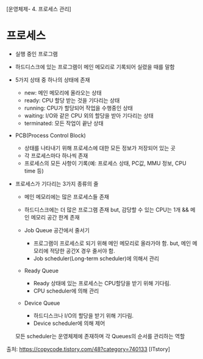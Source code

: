 [운영체제- 4. 프로세스 관리]

# 프로세스
- 실행 중인 프로그램
- 하드디스크에 있는 프로그램이 메인 메모리로 기록되어 실렸을 때를 말함
- 5가지 상태 중 하나의 상태에 존재
	- new: 메인 메모리에 올라오는 상태
	- ready: CPU 할당 받는 것을 기다리는 상태
	- running: CPU가 할당되어 작업을 수행중인 상태
	- waiting: I/O와 같은 CPU 외의 할당을 받아 기다리는 상태
	- terminated: 모든 작업이 끝난 상태
- PCB(Process Control Block)
	- 상태를 나타내기 위해 프로세스에 대한 모든 정보가 저장되어 있는 곳
	- 각 프로세스마다 하나씩 존재
	- 프로세스의 모든 사항이 기록(예: 프로세스 상태, PC값, MMU 정보, CPU time 등)

- 프로세스가 기다리는 3가지 종류의 줄
	- 메인 메모리에는 많은 프로세스들 존재
	- 하드디스크에는 더 많은 프로그램 존재
	but, 감당할 수 있는 CPU는 1개 && 메인 메모리 공간 한계 존재
    
    - Job Queue 공간에서 줄서기
    	- 프로그램이 프로세스로 되기 위해 메인 메모리로 올라가야 함.
    	but, 메인 메모리에 적당한 공간X 경우 줄서야 함.
        - Job scheduler(Long-term scheduler)에 의해서 관리
	
	- Ready Queue
		- Ready 상태에 있는 프로세스는 CPU할당을 받기 위해 기다림.
		- CPU scheduler에 의해 관리


	- Device Queue
		- 하드디스크나 I/O의 할당을 받기 위해 기다림.
		- Device scheduler에 의해 제어

	모든 scheduler는 운영체제에 존재하며 각 Queues의 순서를 관리하는 역할



출처: https://copycode.tistory.com/48?category=740133 [ITstory]